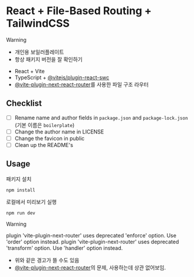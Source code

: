 # React + File-Based Routing + TailwindCSS

> [!WARNING]
> - 개인용 보일러플레이트
> - 항상 패키지 버전을 잘 확인하기

- React + Vite
- TypeScript + [@vitejs/plugin-react-swc](https://github.com/vitejs/vite-plugin-react-swc)
- [@vite-plugin-next-react-router](https://github.com/zoubingwu/vite-plugin-next-react-router)를 사용한 파일 구조 라우터

## Checklist
- [ ] Rename name and author fields in `package.json` and `package-lock.json`
(기본 이름은 `boilerplate`)
- [ ] Change the author name in LICENSE
- [ ] Change the favicon in public
- [ ] Clean up the README's

## Usage

패키지 설치
```
npm install
```

로컬에서 미리보기 실행
```
npm run dev
```

> [!WARNING]
> plugin 'vite-plugin-next-router' uses deprecated 'enforce' option. Use 'order' option instead.
> plugin 'vite-plugin-next-router' uses deprecated 'transform' option. Use 'handler' option instead.

- 위와 같은 경고가 뜰 수도 있음
- [@vite-plugin-next-react-router](https://github.com/zoubingwu/vite-plugin-next-react-router)의 문제, 사용하는데 상관 없어보임.
